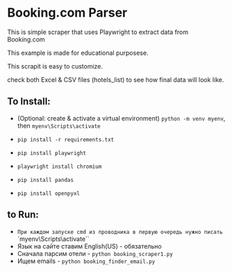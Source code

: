 # Booking.com Parser

This is simple scraper that uses Playwright to extract data from Booking.com

This example is made for educational purposese.

This scrapit is easy to customize.

check both Excel & CSV files (hotels_list) to see how final data will look like. 

## To Install:
- (Optional: create & activate a virtual environment) `python -m venv myenv`, then `myenv\Scripts\activate`

- `pip install -r requirements.txt`
- `pip install playwright`
- `playwright install chromium`
- `pip install pandas`
- `pip install openpyxl`

## to Run:
- `При каждом запуске cmd из проводника в первую очередь нужно писать` `myenv\Scripts\activate``
- Язык на сайте ставим English(US) - обязательно
- Сначала парсим отели - `python booking_scraper1.py`
- Ищем emails - `python booking_finder_email.py` 


